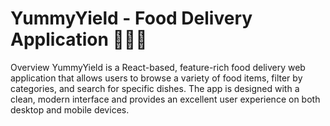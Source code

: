 # YummyYield - Food Delivery Application 🍔🍕🍣
Overview
YummyYield is a React-based, feature-rich food delivery web application that allows users to browse a variety of food items, filter by categories, and search for specific dishes. The app is designed with a clean, modern interface and provides an excellent user experience on both desktop and mobile devices.
